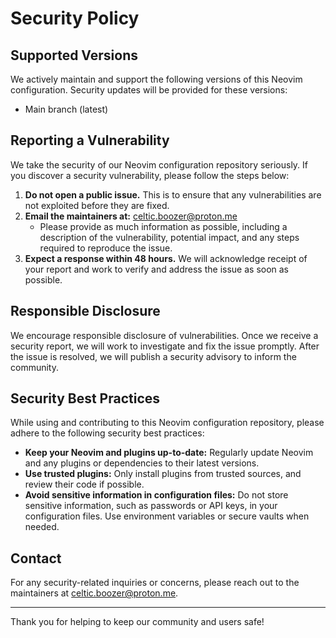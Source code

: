 # Security Policy

## Supported Versions

We actively maintain and support the following versions of this Neovim configuration.
Security updates will be provided for these versions:

- Main branch (latest)

## Reporting a Vulnerability

We take the security of our Neovim configuration repository seriously. If you
discover a security vulnerability, please follow the steps below:

1. **Do not open a public issue.** This is to ensure that any vulnerabilities are
   not exploited before they are fixed.
2. **Email the maintainers at:** [celtic.boozer@proton.me](mailto:celtic.boozer@proton.me)
   - Please provide as much information as possible, including a description of
     the vulnerability, potential impact, and any steps required to reproduce
     the issue.
3. **Expect a response within 48 hours.** We will acknowledge receipt of your
   report and work to verify and address the issue as soon as possible.

## Responsible Disclosure

We encourage responsible disclosure of vulnerabilities. Once we receive a security
report, we will work to investigate and fix the issue promptly. After the issue is
resolved, we will publish a security advisory to inform the community.

## Security Best Practices

While using and contributing to this Neovim configuration repository, please
adhere to the following security best practices:

- **Keep your Neovim and plugins up-to-date:** Regularly update Neovim and any
  plugins or dependencies to their latest versions.
- **Use trusted plugins:** Only install plugins from trusted sources, and review
  their code if possible.
- **Avoid sensitive information in configuration files:** Do not store sensitive
  information, such as passwords or API keys, in your configuration files. Use
  environment variables or secure vaults when needed.

## Contact

For any security-related inquiries or concerns, please reach out to the maintainers
at [celtic.boozer@proton.me](mailto:celtic.boozer@proton.me).

---

Thank you for helping to keep our community and users safe!
